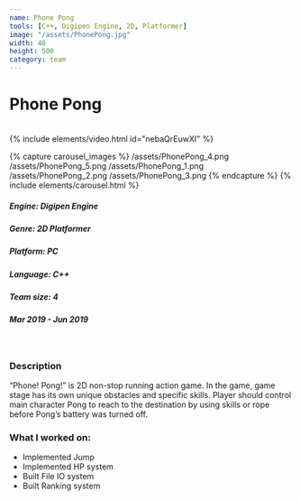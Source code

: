 ```yaml
---
name: Phone Pong
tools: [C++, Digipen Engine, 2D, Platformer]
image: "/assets/PhonePong.jpg"
width: 40
height: 500
category: team
---
```


# Phone Pong
<br>
{% include elements/video.html id="nebaQrEuwXI" %}


{% capture carousel_images %}
/assets/PhonePong_4.png
/assets/PhonePong_5.png
/assets/PhonePong_1.png
/assets/PhonePong_2.png
/assets/PhonePong_3.png
{% endcapture %}
{% include elements/carousel.html %}

##### Engine: Digipen Engine
##### Genre: 2D Platformer 
##### Platform: PC
##### Language: C++
##### Team size: 4
##### Mar 2019 - Jun 2019

<br>

### Description
 “Phone! Pong!” is 2D non-stop running action game. In the game,  game stage has its own unique obstacles and specific skills. Player should control main character Pong to reach to the destination by using skills or rope before Pong’s battery was turned off.


### What I worked on:
- Implemented Jump
- Implemented HP system
- Built File IO system
- Built Ranking system